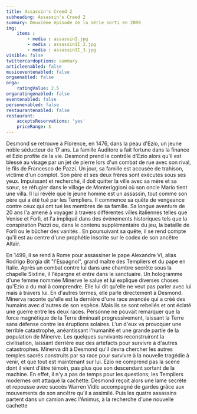 ```yaml
---
title: Assassin's Creed 2 
subheading: Assassin's Creed 2 
summary: Deuxième épisode de la série sorti en 2009
img: 
    items :
        - media : assassin2.jpg
        - media : assassinII_2.jpg
        - media : assassinII_3.jpg
visible: false
twittercardoptions: summary
articleenabled: false
musiceventenabled: false
orgaenabled: false
orga:
    ratingValue: 2.5
orgaratingenabled: false
eventenabled: false
personenabled: false
restaurantenabled: false
restaurant:
    acceptsReservations: 'yes'
    priceRange: $
---
```



Desmond se retrouve à Florence, en 1476, dans la peau d'Ezio, un jeune noble séducteur de 17 ans. La famille Auditore a fait fortune dans la finance et Ezio profite de la vie. Desmond prend le contrôle d'Ezio alors qu'il est blessé au visage par un jet de pierre lors d'un combat de rue avec son rival, le fils de Francesco de Pazzi. Un jour, sa famille est accusée de trahison, victime d'un complot. Son père et ses deux frères sont exécutés sous ses yeux. Impuissant et recherché, il doit quitter la ville avec sa mère et sa sœur, se réfugier dans le village de Monteriggioni où son oncle Mario tient une villa. Il lui révèle que le jeune homme est un assassin, tout comme son père qui a été tué par les Templiers. Il commence sa quête de vengeance contre ceux qui ont tué les membres de sa famille. Sa longue aventure de 20 ans l'a amené à voyager à travers différentes villes italiennes telles que Venise et Forlì, et l'a impliqué dans des événements historiques tels que la conspiration Pazzi ou, dans le contenu supplémentaire du jeu, la bataille de Forlì ou le bûcher des vanités . En poursuivant sa quête, il se rend compte qu'il est au centre d'une prophétie inscrite sur le codex de son ancêtre Altaïr.

En 1499, il se rend à Rome pour assassiner le pape Alexandre VI, alias Rodrigo Borgia dit "l'Espagnol", grand maître des Templiers et du pape en Italie. Après un combat contre lui dans une chambre secrète sous la chapelle Sixtine, il l'épargne et entre dans le sanctuaire. Un hologramme d'une femme nommée Minerve le salue et lui explique diverses choses qu'Ezio a du mal à comprendre. Elle lui dit qu'elle ne veut pas parler avec lui mais à travers lui. En d'autres termes, elle parle directement à Desmond. Minerva raconte qu'elle est la dernière d'une race avancée qui a créé des humains avec d'autres de son espèce. Mais ils se sont rebellés et ont éclaté une guerre entre les deux races. Personne ne pouvait remarquer que la force magnétique de la Terre diminuait progressivement, laissant la Terre sans défense contre les éruptions solaires. L'un d'eux va provoquer une terrible catastrophe, anéantissant l'humanité et une grande partie de la population de Minerve. Les quelques survivants reconstruiront la civilisation, laissant derrière eux des artefacts pour survivre à d'autres catastrophes. Minerva dit à Desmond qu'il devra chercher les autres temples sacrés construits par sa race pour survivre à la nouvelle tragédie à venir, et que tout est maintenant sur lui. Ezio ne comprend pas la scène dont il vient d'être témoin, pas plus que son descendant sortant de la machine. En effet, il n'y a pas de temps pour les questions; les Templiers modernes ont attaqué la cachette. Desmond reçoit alors une lame secrète et repousse avec succès Warren Vidic accompagné de gardes grâce aux mouvements de son ancêtre qu'il a assimilé. Puis les quatre assassins partent dans un camion avec l'Animus, à la recherche d'une nouvelle cachette